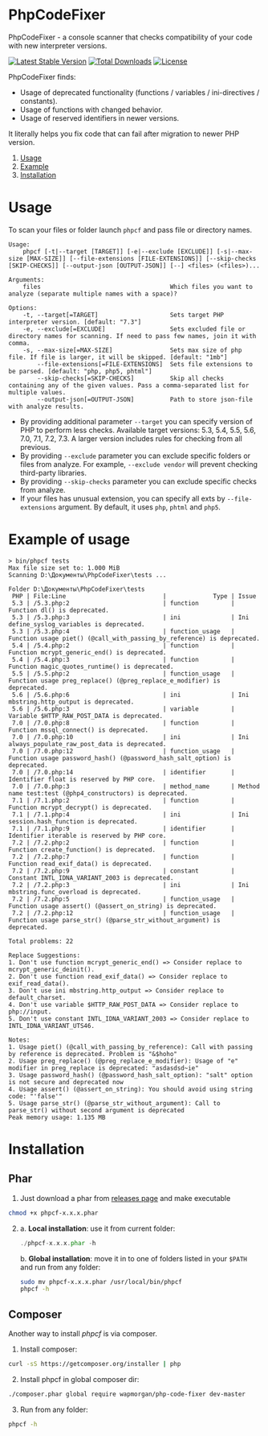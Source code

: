 # PhpCodeFixer

PhpCodeFixer - a console scanner that checks compatibility of your code with new interpreter versions.

[![Latest Stable Version](https://poser.pugx.org/wapmorgan/php-code-fixer/v/stable)](https://packagist.org/packages/wapmorgan/php-code-fixer)
[![Total Downloads](https://poser.pugx.org/wapmorgan/php-code-fixer/downloads)](https://packagist.org/packages/wapmorgan/php-code-fixer)
[![License](https://poser.pugx.org/wapmorgan/php-code-fixer/license)](https://packagist.org/packages/wapmorgan/php-code-fixer)

PhpCodeFixer finds:
- Usage of deprecated functionality (functions / variables / ini-directives / constants).
- Usage of functions with changed behavior.
- Usage of reserved identifiers in newer versions.

It literally helps you fix code that can fail after migration to newer PHP version.

1. [Usage](#usage)
2. [Example](#example-of-usage)
3. [Installation](#installation)

# Usage
To scan your files or folder launch `phpcf` and pass file or directory names.

```
Usage:
    phpcf [-t|--target [TARGET]] [-e|--exclude [EXCLUDE]] [-s|--max-size [MAX-SIZE]] [--file-extensions [FILE-EXTENSIONS]] [--skip-checks [SKIP-CHECKS]] [--output-json [OUTPUT-JSON]] [--] <files> (<files>)...

Arguments:
    files                                    Which files you want to analyze (separate multiple names with a space)?
  
Options:
    -t, --target[=TARGET]                    Sets target PHP interpreter version. [default: "7.3"]
    -e, --exclude[=EXCLUDE]                  Sets excluded file or directory names for scanning. If need to pass few names, join it with comma.
    -s, --max-size[=MAX-SIZE]                Sets max size of php file. If file is larger, it will be skipped. [default: "1mb"]
        --file-extensions[=FILE-EXTENSIONS]  Sets file extensions to be parsed. [default: "php, php5, phtml"]
        --skip-checks[=SKIP-CHECKS]          Skip all checks containing any of the given values. Pass a comma-separated list for multiple values.
        --output-json[=OUTPUT-JSON]          Path to store json-file with analyze results.
```

- By providing additional parameter `--target` you can specify version of PHP to perform less checks. Available target versions: 5.3, 5.4, 5.5, 5.6, 7.0, 7.1, 7.2, 7.3. A larger version includes rules for checking from all previous.
- By providing `--exclude` parameter you can exclude specific folders or files from analyze. For example, `--exclude vendor` will prevent checking third-party libraries.
- By providing `--skip-checks` parameter you can exclude specific checks from analyze.
- If your files has unusual extension, you can specify all exts by `--file-extensions` argument. By default, it uses `php`, `phtml` and `php5`.

# Example of usage
```
> bin/phpcf tests
Max file size set to: 1.000 MiB
Scanning D:\Документы\PhpCodeFixer\tests ...

Folder D:\Документы\PhpCodeFixer\tests
 PHP | File:Line                           |             Type | Issue
 5.3 | /5.3.php:2                          | function         | Function dl() is deprecated.
 5.3 | /5.3.php:3                          | ini              | Ini define_syslog_variables is deprecated.
 5.3 | /5.3.php:4                          | function_usage   | Function usage piet() (@call_with_passing_by_reference) is deprecated.
 5.4 | /5.4.php:2                          | function         | Function mcrypt_generic_end() is deprecated.
 5.4 | /5.4.php:3                          | function         | Function magic_quotes_runtime() is deprecated.
 5.5 | /5.5.php:2                          | function_usage   | Function usage preg_replace() (@preg_replace_e_modifier) is deprecated.
 5.6 | /5.6.php:6                          | ini              | Ini mbstring.http_output is deprecated.
 5.6 | /5.6.php:3                          | variable         | Variable $HTTP_RAW_POST_DATA is deprecated.
 7.0 | /7.0.php:8                          | function         | Function mssql_connect() is deprecated.
 7.0 | /7.0.php:10                         | ini              | Ini always_populate_raw_post_data is deprecated.
 7.0 | /7.0.php:12                         | function_usage   | Function usage password_hash() (@password_hash_salt_option) is deprecated.
 7.0 | /7.0.php:14                         | identifier       | Identifier float is reserved by PHP core.
 7.0 | /7.0.php:3                          | method_name      | Method name test:test (@php4_constructors) is deprecated.
 7.1 | /7.1.php:2                          | function         | Function mcrypt_decrypt() is deprecated.
 7.1 | /7.1.php:4                          | ini              | Ini session.hash_function is deprecated.
 7.1 | /7.1.php:9                          | identifier       | Identifier iterable is reserved by PHP core.
 7.2 | /7.2.php:2                          | function         | Function create_function() is deprecated.
 7.2 | /7.2.php:7                          | function         | Function read_exif_data() is deprecated.
 7.2 | /7.2.php:9                          | constant         | Constant INTL_IDNA_VARIANT_2003 is deprecated.
 7.2 | /7.2.php:3                          | ini              | Ini mbstring.func_overload is deprecated.
 7.2 | /7.2.php:5                          | function_usage   | Function usage assert() (@assert_on_string) is deprecated.
 7.2 | /7.2.php:12                         | function_usage   | Function usage parse_str() (@parse_str_without_argument) is deprecated.

Total problems: 22

Replace Suggestions:
1. Don't use function mcrypt_generic_end() => Consider replace to mcrypt_generic_deinit().
2. Don't use function read_exif_data() => Consider replace to exif_read_data().
3. Don't use ini mbstring.http_output => Consider replace to default_charset.
4. Don't use variable $HTTP_RAW_POST_DATA => Consider replace to php://input.
5. Don't use constant INTL_IDNA_VARIANT_2003 => Consider replace to INTL_IDNA_VARIANT_UTS46.

Notes:
1. Usage piet() (@call_with_passing_by_reference): Call with passing by reference is deprecated. Problem is "&$hoho"
2. Usage preg_replace() (@preg_replace_e_modifier): Usage of "e" modifier in preg_replace is deprecated: "asdasdsd~ie"
3. Usage password_hash() (@password_hash_salt_option): "salt" option is not secure and deprecated now
4. Usage assert() (@assert_on_string): You should avoid using string code: "'false'"
5. Usage parse_str() (@parse_str_without_argument): Call to parse_str() without second argument is deprecated
Peak memory usage: 1.135 MB
```

# Installation

## Phar

1. Just download a phar from [releases page](https://github.com/wapmorgan/PhpCodeFixer/releases) and make executable
  ```sh
  chmod +x phpcf-x.x.x.phar
  ```

2. a. **Local installation**: use it from current folder:
    ```php
    ./phpcf-x.x.x.phar -h
    ```

   b. **Global installation**: move it in to one of folders listed in your `$PATH` and run from any folder:
    ```sh
    sudo mv phpcf-x.x.x.phar /usr/local/bin/phpcf
    phpcf -h
    ```

## Composer
Another way to install _phpcf_ is via composer.

1. Install composer:
  ```sh
  curl -sS https://getcomposer.org/installer | php
  ```

2. Install phpcf in global composer dir:
  ```sh
  ./composer.phar global require wapmorgan/php-code-fixer dev-master
  ```

3. Run from any folder:
  ```sh
  phpcf -h
  ```
